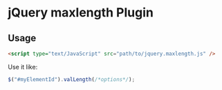 # jQuery maxlength Plugin

## Usage

```html
<script type="text/JavaScript" src="path/to/jquery.maxlength.js" />
```
	
Use it like:

```js
$("#myElementId").valLength(/*options*/);
```
